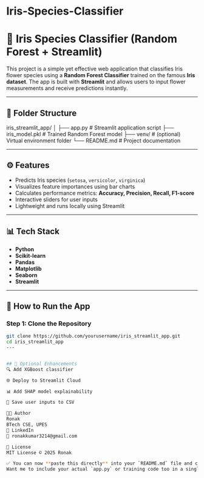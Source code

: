 # Iris-Species-Classifier
# 🌸 Iris Species Classifier (Random Forest + Streamlit)

This project is a simple yet effective web application that classifies Iris flower species using a **Random Forest Classifier** trained on the famous **Iris dataset**. The app is built with **Streamlit** and allows users to input flower measurements and receive predictions instantly.

---

## 📁 Folder Structure

iris_streamlit_app/
│
├── app.py # Streamlit application script
├── iris_model.pkl # Trained Random Forest model
├── venv/ # (optional) Virtual environment folder
└── README.md # Project documentation

---

## ⚙️ Features

- Predicts Iris species (`setosa`, `versicolor`, `virginica`)
- Visualizes feature importances using bar charts
- Calculates performance metrics: **Accuracy, Precision, Recall, F1-score**
- Interactive sliders for user inputs
- Lightweight and runs locally using Streamlit

---

## 📊 Tech Stack

- **Python**
- **Scikit-learn**
- **Pandas**
- **Matplotlib**
- **Seaborn**
- **Streamlit**

---

## 🚀 How to Run the App

### Step 1: Clone the Repository

```bash
git clone https://github.com/yourusername/iris_streamlit_app.git
cd iris_streamlit_app
---


## 🔁 Optional Enhancements
🔍 Add XGBoost classifier

🌐 Deploy to Streamlit Cloud

📊 Add SHAP model explainability

💾 Save user inputs to CSV

🧑‍💻 Author
Ronak
BTech CSE, UPES
🔗 LinkedIn
📧 ronakkumar3214@gmail.com

📄 License
MIT License © 2025 Ronak

✅ You can now **paste this directly** into your `README.md` file and commit!  
Want me to include your actual `app.py` or training code too in a single block?


